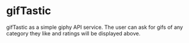 # gifTastic
gifTastic as a simple giphy API service.
The user can ask for gifs of any category they like and ratings will be displayed above.
